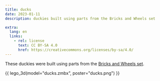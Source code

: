 ```yaml
---
title: ducks
date: 2023-01-11
description: duckies built using parts from the Bricks and Wheels set

extra:
  lang: en
  links:
    - rel: license
      text: CC BY-SA 4.0
      href: https://creativecommons.org/licenses/by-sa/4.0/
---
```


These duckies were built using parts from the [Bricks and Wheels set].

[Bricks and Wheels set]: https://brickset.com/sets/11014-1/Bricks-and-Wheels

{{ lego_3d(model="ducks.zmbx", poster="ducks.png") }}
